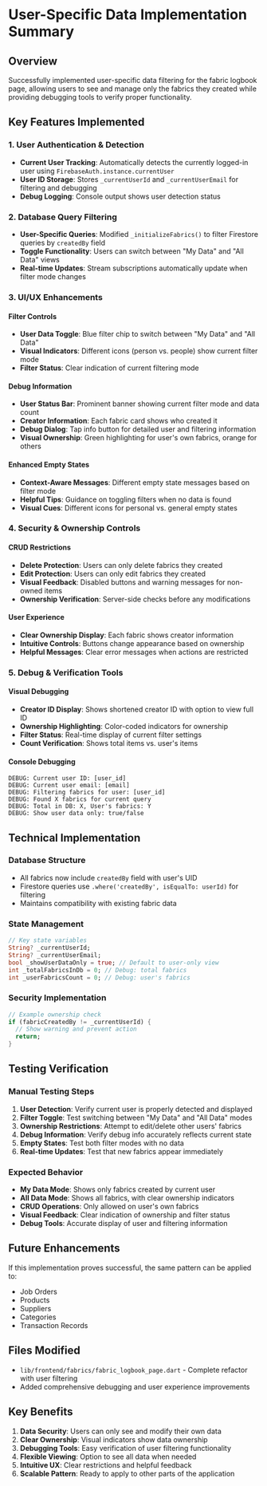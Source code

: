 # User-Specific Data Implementation Summary

## Overview
Successfully implemented user-specific data filtering for the fabric logbook page, allowing users to see and manage only the fabrics they created while providing debugging tools to verify proper functionality.

## Key Features Implemented

### 1. User Authentication & Detection
- **Current User Tracking**: Automatically detects the currently logged-in user using `FirebaseAuth.instance.currentUser`
- **User ID Storage**: Stores `_currentUserId` and `_currentUserEmail` for filtering and debugging
- **Debug Logging**: Console output shows user detection status

### 2. Database Query Filtering
- **User-Specific Queries**: Modified `_initializeFabrics()` to filter Firestore queries by `createdBy` field
- **Toggle Functionality**: Users can switch between "My Data" and "All Data" views
- **Real-time Updates**: Stream subscriptions automatically update when filter mode changes

### 3. UI/UX Enhancements

#### Filter Controls
- **User Data Toggle**: Blue filter chip to switch between "My Data" and "All Data"
- **Visual Indicators**: Different icons (person vs. people) show current filter mode
- **Filter Status**: Clear indication of current filtering mode

#### Debug Information
- **User Status Bar**: Prominent banner showing current filter mode and data count
- **Creator Information**: Each fabric card shows who created it
- **Debug Dialog**: Tap info button for detailed user and filtering information
- **Visual Ownership**: Green highlighting for user's own fabrics, orange for others

#### Enhanced Empty States
- **Context-Aware Messages**: Different empty state messages based on filter mode
- **Helpful Tips**: Guidance on toggling filters when no data is found
- **Visual Cues**: Different icons for personal vs. general empty states

### 4. Security & Ownership Controls

#### CRUD Restrictions
- **Delete Protection**: Users can only delete fabrics they created
- **Edit Protection**: Users can only edit fabrics they created
- **Visual Feedback**: Disabled buttons and warning messages for non-owned items
- **Ownership Verification**: Server-side checks before any modifications

#### User Experience
- **Clear Ownership Display**: Each fabric shows creator information
- **Intuitive Controls**: Buttons change appearance based on ownership
- **Helpful Messages**: Clear error messages when actions are restricted

### 5. Debug & Verification Tools

#### Visual Debugging
- **Creator ID Display**: Shows shortened creator ID with option to view full ID
- **Ownership Highlighting**: Color-coded indicators for ownership
- **Filter Status**: Real-time display of current filter settings
- **Count Verification**: Shows total items vs. user's items

#### Console Debugging
```
DEBUG: Current user ID: [user_id]
DEBUG: Current user email: [email]
DEBUG: Filtering fabrics for user: [user_id]
DEBUG: Found X fabrics for current query
DEBUG: Total in DB: X, User's fabrics: Y
DEBUG: Show user data only: true/false
```

## Technical Implementation

### Database Structure
- All fabrics now include `createdBy` field with user's UID
- Firestore queries use `.where('createdBy', isEqualTo: userId)` for filtering
- Maintains compatibility with existing fabric data

### State Management
```dart
// Key state variables
String? _currentUserId;
String? _currentUserEmail;
bool _showUserDataOnly = true; // Default to user-only view
int _totalFabricsInDb = 0; // Debug: total fabrics
int _userFabricsCount = 0; // Debug: user's fabrics
```

### Security Implementation
```dart
// Example ownership check
if (fabricCreatedBy != _currentUserId) {
  // Show warning and prevent action
  return;
}
```

## Testing Verification

### Manual Testing Steps
1. **User Detection**: Verify current user is properly detected and displayed
2. **Filter Toggle**: Test switching between "My Data" and "All Data" modes
3. **Ownership Restrictions**: Attempt to edit/delete other users' fabrics
4. **Debug Information**: Verify debug info accurately reflects current state
5. **Empty States**: Test both filter modes with no data
6. **Real-time Updates**: Test that new fabrics appear immediately

### Expected Behavior
- **My Data Mode**: Shows only fabrics created by current user
- **All Data Mode**: Shows all fabrics, with clear ownership indicators
- **CRUD Operations**: Only allowed on user's own fabrics
- **Visual Feedback**: Clear indication of ownership and filter status
- **Debug Tools**: Accurate display of user and filtering information

## Future Enhancements
If this implementation proves successful, the same pattern can be applied to:
- Job Orders
- Products
- Suppliers
- Categories
- Transaction Records

## Files Modified
- `lib/frontend/fabrics/fabric_logbook_page.dart` - Complete refactor with user filtering
- Added comprehensive debugging and user experience improvements

## Key Benefits
1. **Data Security**: Users can only see and modify their own data
2. **Clear Ownership**: Visual indicators show data ownership
3. **Debugging Tools**: Easy verification of user filtering functionality
4. **Flexible Viewing**: Option to see all data when needed
5. **Intuitive UX**: Clear restrictions and helpful feedback
6. **Scalable Pattern**: Ready to apply to other parts of the application
